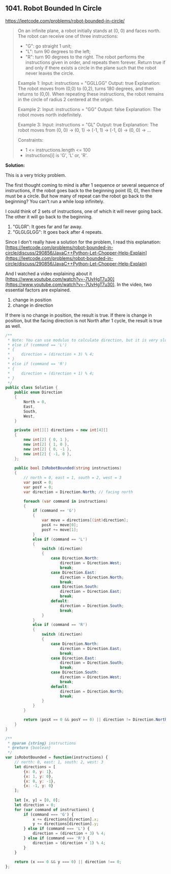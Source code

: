 ## 1041. Robot Bounded In Circle
https://leetcode.com/problems/robot-bounded-in-circle/

> On an infinite plane, a robot initially stands at (0, 0) and faces north. The robot can receive one of three instructions:
> * "G": go straight 1 unit;
> * "L": turn 90 degrees to the left;
> * "R": turn 90 degrees to the right.
> The robot performs the instructions given in order, and repeats them forever.
> Return true if and only if there exists a circle in the plane such that the robot never leaves the circle.
>
> Example 1:
>  Input: instructions = "GGLLGG"
>  Output: true
>  Explanation: The robot moves from (0,0) to (0,2), turns 180 degrees, and then returns to (0,0).
When repeating these instructions, the robot remains in the circle of radius 2 centered at the origin.
>
> Example 2:
>  Input: instructions = "GG"
>  Output: false
>  Explanation: The robot moves north indefinitely.
>
> Example 3:
>  Input: instructions = "GL"
>  Output: true
>  Explanation: The robot moves from (0, 0) -> (0, 1) -> (-1, 1) -> (-1, 0) -> (0, 0) -> ...
>
> Constraints:
> * 1 <= instructions.length <= 100
> * instructions[i] is 'G', 'L' or, 'R'.

**Solution:**

This is a very tricky problem. 

The first thought coming to mind is after 1 sequence or several sequence of instructions, if the robot goes back to the beginning point (0, 0), then there must be a circle. But how many of repeat can the robot go back to the beginning? You can't run a while loop infinitely.

I could think of 2 sets of instructions, one of which it will never going back. The other it will go back to the beginning.

1. "GLGR": It goes far and far away.
2. "GLGLGLGG": It goes back after 4 repeats.

Since I don't really have a solution for the problem, I read this explanation:
[https://leetcode.com/problems/robot-bounded-in-circle/discuss/290856/JavaC++Python-Let-Chopper-Help-Explain](https://leetcode.com/problems/robot-bounded-in-circle/discuss/290856/JavaC++Python-Let-Chopper-Help-Explain)

And I watched a video explaining about it [https://www.youtube.com/watch?v=-7UvHgT7u30](https://www.youtube.com/watch?v=-7UvHgT7u30). In the video, two essential factors are explained.

1. change in position
2. change in direction

If there is no change in position, the result is true. If there is change in position, but the facing direction is not North after 1 cycle, the result is true as well.

```C#
/**
 * Note: You can use modulus to calculate direction, but it is very slow.
 * else if (command == 'L')
 * {
 *     direction = (direction + 3) % 4;
 * }
 * else if (command == 'R')
 * {
 *     direction = (direction + 1) % 4;
 * }
 */
public class Solution {
    public enum Direction
    {
        North = 0,
        East,
        South,
        West,
    }

    private int[][] directions = new int[4][]
    {
        new int[2] { 0, 1 },
        new int[2] { 1, 0 },
        new int[2] { 0, -1 },
        new int[2] { -1, 0 },
    };
    
    public bool IsRobotBounded(string instructions)
    {
        // north = 0, east = 1, south = 2, west = 3
        var posX = 0;
        var posY = 0;
        var direction = Direction.North; // facing north

        foreach (var command in instructions)
        {
            if (command == 'G')
            {
                var move = directions[(int)direction];
                posX += move[0];
                posY += move[1];
            }
            else if (command == 'L')
            {
                switch (direction)
                {
                    case Direction.North:
                        direction = Direction.West;
                        break;
                    case Direction.East:
                        direction = Direction.North;
                        break;
                    case Direction.South:
                        direction = Direction.East;
                        break;
                    default:
                        direction = Direction.South;
                        break;
                }
            }
            else if (command == 'R')
            {
                switch (direction)
                {
                    case Direction.North:
                        direction = Direction.East;
                        break;
                    case Direction.East:
                        direction = Direction.South;
                        break;
                    case Direction.South:
                        direction = Direction.West;
                        break;
                    default:
                        direction = Direction.North;
                        break;
                }
            }
        }

        return (posX == 0 && posY == 0) || direction != Direction.North;
    }
}
```

```Javascript
/**
 * @param {string} instructions
 * @return {boolean}
 */
var isRobotBounded = function(instructions) {
    // north: 0, east: 1, south: 2, west: 3
    let directions = [
        {x: 0, y: 1},
        {x: 1, y: 0},
        {x: 0, y: -1},
        {x: -1, y: 0}
    ];
    
    let [x, y] = [0, 0];
    let direction = 0;
    for (var command of instructions) {
        if (command === 'G') {
            x += directions[direction].x;
            y += directions[direction].y;
        } else if (command === 'L') {
            direction = (direction + 3) % 4;
        } else if (command === 'R') {
            direction = (direction + 1) % 4;
        }
    }
    
    return (x === 0 && y === 0) || direction !== 0;
};
```